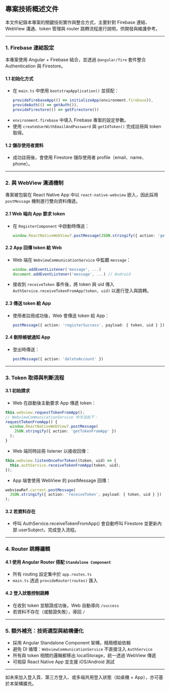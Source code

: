 ## 專案技術概述文件

本文件紀錄本專案的關鍵技術實作與整合方式，主要針對 Firebase 連結、WebView 溝通、token 管理與 router 跳轉流程進行說明，供開發與維護參考。

---

### 1. Firebase 連結設定

本專案使用 Angular + Firebase 結合，並透過 `@angular/fire` 套件整合 Authentication 與 Firestore。

#### 1.1 初始化方式
- 在 `main.ts` 中使用 `bootstrapApplication()` 並搭配：
  ```ts
  provideFirebaseApp(() => initializeApp(environment.firebase)),
  provideAuth(() => getAuth()),
  provideFirestore(() => getFirestore())
  ```
- `environment.firebase` 中填入 Firebase 專案的設定參數。
- 使用 `createUserWithEmailAndPassword` 與 `getIdToken()` 完成註冊與 token 取得。

#### 1.2 儲存使用者資料
- 成功註冊後，會使用 Firestore 儲存使用者 profile（email、name、phone）。

---

### 2. 與 WebView 溝通機制

專案被包裝在 React Native App 中以 `react-native-webview` 嵌入，因此採用 `postMessage` 機制進行雙向資料傳遞。

#### 2.1 Web 端向 App 要求 token
- 在 `RegisterComponent` 中啟動時傳送：
  ```ts
  window.ReactNativeWebView?.postMessage(JSON.stringify({ action: 'getTokenFromApp' }))
  ```

#### 2.2 App 回傳 token 給 Web
- Web 端在 `WebviewCommunicationService` 中監聽 `message`：
  ```ts
  window.addEventListener('message', ...)
  document.addEventListener('message', ...) // Android
  ```
- 接收到 `receiveToken` 事件後，將 token 與 uid 傳入 `AuthService.receiveTokenFromApp(token, uid)` 以進行登入與跳轉。

#### 2.3 傳送 token 給 App
- 使用者註冊成功後，Web 會傳送 token 給 App：
  ```ts
  postMessage({ action: 'registerSuccess', payload: { token, uid } })
  ```

#### 2.4 刪除帳號通知 App
- 登出時傳送：
  ```ts
  postMessage({ action: 'deleteAccount' })
  ```

---

### 3. Token 取得與判斷流程

#### 3.1 初始請求

- Web 在啟動後主動要求 App 傳遞 token：
```ts
this.webview.requestTokenFromApp();
// WebviewCommunicationService 中方法如下：
requestTokenFromApp() {
  window.ReactNativeWebView?.postMessage(
    JSON.stringify({ action: 'getTokenFromApp' })
  );
}
```
- Web 端同時註冊 listener 以接收回傳：
```ts
this.webview.listenOnceForToken((token, uid) => {
  this.authService.receiveTokenFromApp(token, uid);
});
```
- App 端會使用 WebView 的 postMessage 回傳：
```ts
webviewRef.current.postMessage(
  JSON.stringify({ action: 'receiveToken', payload: { token, uid } })
);
```
#### 3.2 若資料存在

- 呼叫 AuthService.receiveTokenFromApp() 會自動呼叫 Firestore 並更新內部 userSubject，完成登入流程。

---

### 4. Router 跳轉邏輯

#### 4.1 使用 Angular Router 搭配 `Standalone Component`
- 所有 routing 設定集中於 `app.routes.ts`
- `main.ts` 透過 `provideRouter(routes)` 匯入

#### 4.2 登入狀態控制跳轉
- 在收到 token 並驗證成功後，Web 自動導向 `/success`
- 若資料不存在（或驗證失敗），導回 `/`

---

### 5. 額外補充：技術選型與結構優化

- 採用 Angular Standalone Component 架構，精簡模組依賴
- 避免 DI 循環：`WebviewCommunicationService` 不直接注入 `AuthService`
- 所有與 token 相關的邏輯都移出 localStorage，統一透過 WebView 傳遞
- 可相容 React Native App 並支援 iOS/Android 測試

---

如未來加入登入頁、第三方登入、或多端共用登入狀態（如桌機 + App），亦可基於本架構擴充。

